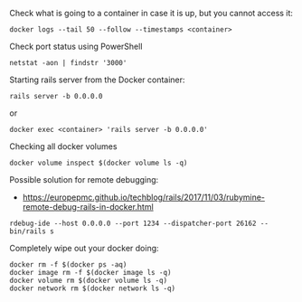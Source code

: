 Check what is going to a container in case it is up, but you cannot access it:
```
docker logs --tail 50 --follow --timestamps <container>
```

Check port status using PowerShell
```shell script
netstat -aon | findstr '3000'
```

Starting rails server from the Docker container:
```shell script
rails server -b 0.0.0.0
```
or
```shell script
docker exec <container> 'rails server -b 0.0.0.0'
```

Checking all docker volumes 
```shell script
docker volume inspect $(docker volume ls -q)
```

Possible solution for remote debugging:
- https://europepmc.github.io/techblog/rails/2017/11/03/rubymine-remote-debug-rails-in-docker.html
```
rdebug-ide --host 0.0.0.0 --port 1234 --dispatcher-port 26162 -- bin/rails s
```

Completely wipe out your docker doing:
```shell script
docker rm -f $(docker ps -aq)
docker image rm -f $(docker image ls -q)
docker volume rm $(docker volume ls -q)
docker network rm $(docker network ls -q)
```
